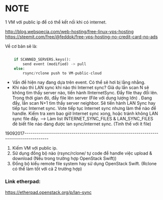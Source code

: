 # NOTE

1 VM với public ip để có thể kết nối khi có internet.

http://blog.webspecia.com/web-hosting/free-linux-vps-hosting
https://steemit.com/free/@feddok/free-vps-hosting-no-credit-card-no-ads


Về cơ bản sẽ là:

```python

    if SCANNED_SERVERS.keys():
        send event (modified) -> pull
    else:
        rsync/rclone push to VM-public-cloud
```

- Vấn đề hiện nay đang dựa trên event. Có thể sẽ hơi bị lằng nhằng.
- Khi nào thì LAN sync khi nào thì Internet sync? Giả dụ lần scan N sẽ không tìm thấy server nào,
tiến hành IInternetSync. Đẩy file thay đổi lên. Trong thời gian đó, đẩy file lên server
(File với dung lượng lớn) . Đang đẩy, lần scan N+1 tìm thấy server neighbor. Sẽ tiến hành LAN Sync
hay tiếp tục Internet sync. Vote tiếp tục Internet sync nhưng làm thế nào để handle. Kiểm tra
xem bao giờ Internet sync xong, hoặc tránh không LAN sync file đấy.
--> Làm list INTERNET\_SYNC\_FILES & LAN\_SYNC\_FILES đẻ biết file nào đang được
lan sync/internet sync. (Tình thế với ít file)

19092017------------------------------------------------------------------------------------------

1. Kiếm VM với public ip.
2. Sử dụng đồng bộ nào (rsync/rclone/ tự code để handle việc upload & download (Nếu trong trường hợp OpenStack Swift))
3. Đồng bộ kiểu remote file system hay sử dụng OpenStack Swift. (Rclone có thể
   làm tốt với cả 2 trường hợp)
   
### Link etherpad:

https://etherpad.openstack.org/p/lan-sync
